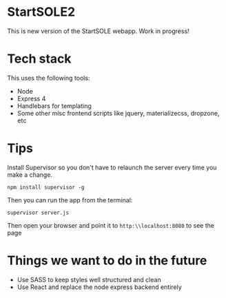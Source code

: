 # StartSOLE2

This is new version of the StartSOLE webapp. Work in progress!

# Tech stack

This uses the following tools:
 * Node
 * Express 4
 * Handlebars for templating
 * Some other misc frontend scripts like jquery, materializecss, dropzone, etc

# Tips

Install Supervisor so you don't have to relaunch the server every time you make a change.

`npm install supervisor -g`

Then you can run the app from the terminal:

`supervisor server.js`

Then open your browser and point it to `http:\\localhost:8080` to see the page

# Things we want to do in the future

 * Use SASS to keep styles well structured and clean
 * Use React and replace the node express backend entirely
